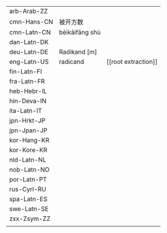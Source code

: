 | | | |
|-|-|-|
| arb-Arab-ZZ |  |  |
| cmn-Hans-CN | 被开方数 |  |
| cmn-Latn-CN | bèikāifāng shù |  |
| dan-Latn-DK |  |  |
| deu-Latn-DE | Radikand [m] |  |
| eng-Latn-US | radicand | [[root extraction]] |
| fin-Latn-FI |  |  |
| fra-Latn-FR |  |  |
| heb-Hebr-IL |  |  |
| hin-Deva-IN |  |  |
| ita-Latn-IT |  |  |
| jpn-Hrkt-JP |  |  |
| jpn-Jpan-JP |  |  |
| kor-Hang-KR |  |  |
| kor-Kore-KR |  |  |
| nld-Latn-NL |  |  |
| nob-Latn-NO |  |  |
| por-Latn-PT |  |  |
| rus-Cyrl-RU |  |  |
| spa-Latn-ES |  |  |
| swe-Latn-SE |  |  |
| zxx-Zsym-ZZ |  |  |
|  |  |  |
